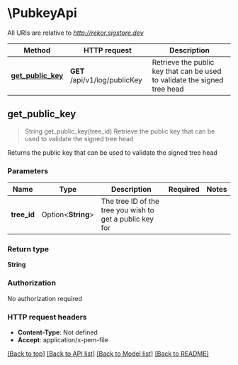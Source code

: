 # \PubkeyApi

All URIs are relative to *http://rekor.sigstore.dev*

Method | HTTP request | Description
------------- | ------------- | -------------
[**get_public_key**](PubkeyApi.md#get_public_key) | **GET** /api/v1/log/publicKey | Retrieve the public key that can be used to validate the signed tree head



## get_public_key

> String get_public_key(tree_id)
Retrieve the public key that can be used to validate the signed tree head

Returns the public key that can be used to validate the signed tree head

### Parameters


Name | Type | Description  | Required | Notes
------------- | ------------- | ------------- | ------------- | -------------
**tree_id** | Option<**String**> | The tree ID of the tree you wish to get a public key for |  |

### Return type

**String**

### Authorization

No authorization required

### HTTP request headers

- **Content-Type**: Not defined
- **Accept**: application/x-pem-file

[[Back to top]](#) [[Back to API list]](../README.md#documentation-for-api-endpoints) [[Back to Model list]](../README.md#documentation-for-models) [[Back to README]](../README.md)

